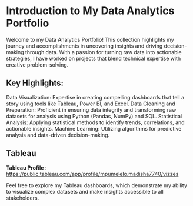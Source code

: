# Introduction to My Data Analytics Portfolio
Welcome to my Data Analytics Portfolio! This collection highlights my journey and accomplishments in uncovering insights and driving decision-making through data. With a passion for turning raw data into actionable strategies, I have worked on projects that blend technical expertise with creative problem-solving.

## Key Highlights:
Data Visualization: Expertise in creating compelling dashboards that tell a story using tools like Tableau, Power BI, and Excel.
Data Cleaning and Preparation: Proficient in ensuring data integrity and transforming raw datasets for analysis using Python (Pandas, NumPy) and SQL.
Statistical Analysis: Applying statistical methods to identify trends, correlations, and actionable insights.
Machine Learning: Utilizing algorithms for predictive analysis and data-driven decision-making.

## Tableau
**Tableau Profile** : https://public.tableau.com/app/profile/mpumelelo.madisha7740/vizzes

Feel free to explore my Tableau dashboards, which demonstrate my ability to visualize complex datasets and make insights accessible to all stakeholders.
